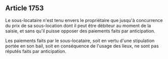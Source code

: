Article 1753
----
Le sous-locataire n'est tenu envers le propriétaire que jusqu'à concurrence du
prix de sa sous-location dont il peut être débiteur au moment de la saisie, et
sans qu'il puisse opposer des paiements faits par anticipation.

Les paiements faits par le sous-locataire, soit en vertu d'une stipulation
portée en son bail, soit en conséquence de l'usage des lieux, ne sont pas
réputés faits par anticipation.

